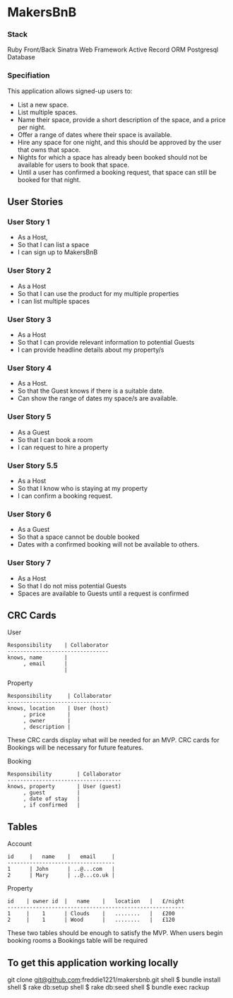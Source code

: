 # MakersBnB #

### Stack ###

Ruby Front/Back
Sinatra Web Framework
Active Record ORM
Postgresql Database

### Specifiation ###

This application allows signed-up users to:

- List a new space.
- List multiple spaces.
 - Name their space, provide a short description of the space, and a price per night.
- Offer a range of dates where their space is available.
- Hire any space for one night, and this should be approved by the user that owns that space.
 - Nights for which a space has already been booked should not be available for users to book that space.
 - Until a user has confirmed a booking request, that space can still be booked for that night.

## User Stories ##

### User Story 1 ###
* As a Host,
* So that I can list a space
* I can sign up to MakersBnB

### User Story 2 ###
* As a Host
* So that I can use the product for my multiple properties
* I can list multiple spaces

### User Story 3 ###
* As a Host
* So that I can provide relevant information to potential Guests
* I can provide headline details about my property/s

### User Story 4 ###
* As a Host.
* So that the Guest knows if there is a suitable date.
* Can show the range of dates my space/s are available.

### User Story 5 ###
* As a Guest
* So that I can book a room
* I can request to hire a property

### User Story 5.5 ###
* As a Host
* So that I know who is staying at my property
* I can confirm a booking request.

### User Story 6 ###
* As a Guest
* So that a space cannot be double booked
* Dates with a confirmed booking will not be available to others.

### User Story 7 ###
* As a Host
* So that I do not miss potential Guests
* Spaces are available to Guests until a request is confirmed


CRC Cards
---------

User

```
Responsibility    | Collaborator
--------------------------------
knows, name       |
     , email      |
                  |
```

Property

```
Responsibility     | Collaborator
---------------------------------
knows, location    | User (host)
     , price       |
     , owner       |
     , description |
```

These CRC cards display what will be needed for an MVP.
CRC cards for Bookings will be necessary for future features.

Booking

```
Responsibility        | Collaborator
------------------------------------
knows, property       | User (guest)
     , guest          |
     , date of stay   |
     , if confirmed   |
```

Tables
------

Account

```
id     |   name    |   email     |
----------------------------------
1      | John      | ..@...com   |
2      | Mary      | ..@...co.uk |
```

Property

```
id    | owner id  |   name    |   location   |   £/night
--------------------------------------------------------
1     |    1      | Clouds    |   ........   |   £200
2     |    1      | Wood      |   ........   |   £120
```

These two tables should be enough to satisfy the MVP.
When users begin booking rooms a Bookings table will be required



## To get this application working locally
git clone git@github.com:freddie1221/makersbnb.git
shell $ bundle install
shell $ rake db:setup
shell $ rake db:seed
shell $ bundle exec rackup
